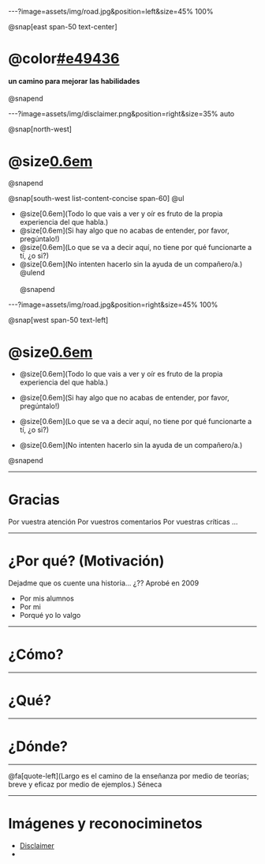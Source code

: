 ---?image=assets/img/road.jpg&position=left&size=45% 100%

@snap[east span-50 text-center]
# @color[#e49436](Retos)
#### un camino para mejorar las habilidades
@snapend

---?image=assets/img/disclaimer.png&position=right&size=35% auto

@snap[north-west]
# @size[0.6em](Disclaimer)
@snapend

@snap[south-west list-content-concise span-60]
@ul[](false)
- @size[0.6em](Todo lo que vais a ver y oír es fruto de la propia experiencia del que habla.)
- @size[0.6em](Si hay algo que no acabas de entender, por favor, pregúntalo!)
- @size[0.6em](Lo que se va a decir aquí, no tiene por qué funcionarte a tí, ¿o si?)
- @size[0.6em](No intenten hacerlo sin la ayuda de un compañero/a.)
@ulend
<br><br>
@snapend


---?image=assets/img/road.jpg&position=right&size=45% 100%

@snap[west span-50 text-left]
# @size[0.6em](Disclaimer)

- @size[0.6em](Todo lo que vais a ver y oír es fruto de la propia experiencia del que habla.)

- @size[0.6em](Si hay algo que no acabas de entender, por favor, pregúntalo!)

- @size[0.6em](Lo que se va a decir aquí, no tiene por qué funcionarte a tí, ¿o si?)

- @size[0.6em](No intenten hacerlo sin la ayuda de un compañero/a.)

@snapend


---

# Gracias
Por vuestra atención
Por vuestros comentarios
Por vuestras críticas
...

---

# ¿Por qué? (Motivación)
Dejadme que os cuente una historia... ¿??
Aprobé en 2009
- Por mis alumnos
- Por mi
- Porqué yo lo valgo

---

# ¿Cómo? 


---

# ¿Qué?


---

# ¿Dónde?

---

@fa[quote-left](Largo es el camino de la enseñanza por medio de teorías; breve y eficaz por medio de ejemplos.)
Séneca

---
# Imágenes y reconociminetos
- [Disclaimer](https://pixabay.com/es/illustrations/seguridad-cibernética-1923446/)
- 